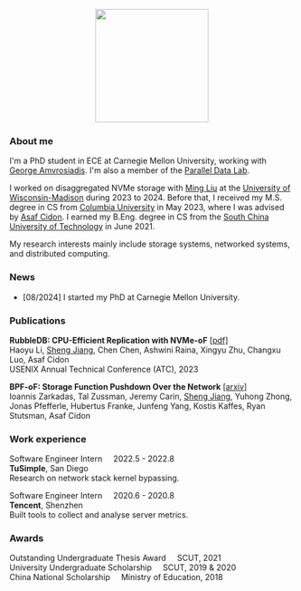 <!-- Hi there! I'm Sheng Jiang, currently an M.S. student in computer science at [Columbia University](https://www.cs.columbia.edu/). I received my B.S. in computer science degree from the [South China University of Technology](https://www.scut.edu.cn/en/).   
I love doing system-level programming and building robust, performant, and large-scale software systems. I'm now doing research on storage systems, advised by [Prof. Asaf Cidon](https://www.asafcidon.com/). -->

<!-- ![](img/photo.jpg#center) -->
<p align="center">
  <img src="img/photo.jpg"  width="200" height="200">
</p>


### About me
I'm a PhD student in ECE at Carnegie Mellon University, working with [George Amvrosiadis](https://users.ece.cmu.edu/~gamvrosi/). I'm also a member of the [Parallel Data Lab](https://www.pdl.cmu.edu/index.shtml).

I worked on disaggregated NVMe storage with [Ming Liu](https://pages.cs.wisc.edu/~mgliu/) at the [University of Wisconsin-Madison](https://www.wisc.edu/) during 2023 to 2024. Before that, I received my M.S. degree in CS from [Columbia University](https://www.cs.columbia.edu/) in May 2023, where I was advised by [Asaf Cidon](https://www.asafcidon.com/). I earned my B.Eng. degree in CS from the [South China University of Technology](https://www.scut.edu.cn/en/) in June 2021.

My research interests mainly include storage systems, networked systems, and distributed computing.

### News
- [08/2024] I started my PhD at Carnegie Mellon University.

### Publications
**RubbleDB: CPU-Efficient Replication with NVMe-oF** [[pdf]](https://www.usenix.org/system/files/atc23-li-haoyu.pdf) \
Haoyu Li, <ins>Sheng Jiang</ins>, Chen Chen, Ashwini Raina, Xingyu Zhu, Changxu Luo, Asaf Cidon \
USENIX Annual Technical Conference (ATC), 2023

**BPF-oF: Storage Function Pushdown Over the Network** [[arxiv]](https://arxiv.org/pdf/2312.06808.pdf) \
Ioannis Zarkadas, Tal Zussman, Jeremy Carin, <ins>Sheng Jiang</ins>, Yuhong Zhong, Jonas Pfefferle, Hubertus Franke, Junfeng Yang, Kostis Kaffes, Ryan Stutsman, Asaf Cidon


### Work experience
<!-- <div style="margin: 0; padding: 0;">
  <p style="display: flex; justify-content: space-between; margin: 0;">
    <span>Software Engineer Intern</span>
    <span>May 2022 to Aug 2022</span>
  </p>
  <p style="margin: 0;"><strong>TuSimple</strong></p>
</div> -->

Software Engineer Intern &nbsp;&nbsp;&nbsp; 2022.5 - 2022.8 \
**TuSimple**, San Diego \
Research on network stack kernel bypassing.

Software Engineer Intern &nbsp;&nbsp;&nbsp; 2020.6 - 2020.8 \
**Tencent**, Shenzhen \
Built tools to collect and analyse server metrics.

### Awards
Outstanding Undergraduate Thesis Award &nbsp;&nbsp;&nbsp; SCUT, 2021 \
University Undergraduate Scholarship &nbsp;&nbsp;&nbsp; SCUT, 2019 & 2020 \
China National Scholarship &nbsp;&nbsp;&nbsp; Ministry of Education, 2018


<!-- ### Education

May. 2023 (expected)&nbsp;&nbsp;M.S. in computer science, Columbia University, U.S.   
June. 2021&nbsp;&nbsp;B.S. in computer science, South China University of Technology, China

### Research Experience

Research Assistant, Columbia University, Jan. 2022 - now   
Research Assistant, Chinese University of Hong Kong, Mar. 2020 - Jan. 2021   
Research Assistant, South China University of Technology, Sept. 2020 - Jun. 2021   
    

### Work Experience

- TuSimple, June. - Aug. 2022
- Tencent, June. - Aug. 2020

### Selected Awards

- Outstanding Thesis, South China University of Technology, 2021
- University Scholarship, South China University of Technology, 2019 & 2020
- **National Scholarship (top 1%)**, Ministry of Education of China, 2018 -->